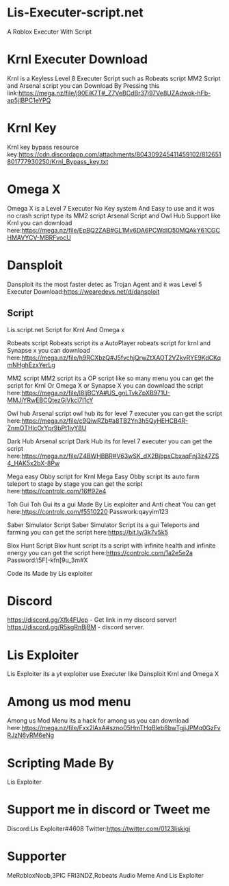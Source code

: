 # Lis-Executer-script.net
A Roblox Executer With Script

# Krnl Executer Download
Krnl is a Keyless Level 8 Executer Script such as Robeats script MM2 Script and Arsenal script
you can Download By Pressing this link:https://mega.nz/file/j90EiK7T#_Z7VeBCdBr37j97Ve8UZAdwok-hFb-ap5jIBPC1eYPQ

# Krnl Key
Krnl key bypass resource
key:https://cdn.discordapp.com/attachments/804309245411459102/812651801777930250/Krnl_Bypass_key.txt


# Omega X
Omega X is a Level 7 Executer No Key system And Easy to use and it was no crash
script type its MM2 script Arsenal Script and Owl Hub Support like Krnl
you can download here:https://mega.nz/file/EpBQ2ZAB#GL1Mv6DA6PCWdIO50MQAkY61CGCHMAVYCV-MBRFvocU

# Dansploit
Dansploit its the most faster detec as Trojan Agent and it was Level 5 Executer
Download:https://wearedevs.net/d/dansploit

Script
------

Lis.script.net
Script for Krnl And Omega x


Robeats script
Robeats script its a AutoPlayer robeats script for krnl and Synapse x
you can download here:https://mega.nz/file/h9RCXbzQ#J5fvchjQrwZtXAOT2VZkvRYE9KdCKqmNHghEzxYerLg


MM2 script
MM2 script its a OP script like so many menu you can get the script for Krnl Or Omega X or Synapse X
you can download the script here:https://mega.nz/file/l8IjBCYA#US_gnLTvkZpXB971U-MMJjYRwEBCQtezGjVkci7I1cY

Owl hub Arsenal script
owl hub its for level 7 executer
you can get the script here:https://mega.nz/file/c9QiwRZb#a8TB2Yn3h5QyHEHCB4R-ZnmOTHlcOrYpr9bPt1iyY8U

Dark Hub Arsenal script
Dark Hub its for level 7 executer
you can get the script here:https://mega.nz/file/Z4BWHBBR#V63wSK_dX2BjbpsCbxaqFnj3z47ZS4_HAK5x2bX-8Pw

Mega easy Obby script for Krnl
Mega Easy Obby script its auto farm teleport to stage by stage
you can get the script here:https://controlc.com/16ff92e4

Toh Gui
Toh Gui its a gui Made By Lis exploiter and Anti cheat
You can get here:https://controlc.com/f5510220
Passwork:qayyim123

Saber Simulator Script
Saber Simulator Script its a gui Teleports and farming
you can get the script here:https://bit.ly/3k7v5k5

Blox Hunt Script
Blox hunt script its a script with infinite health and infinite energy
you can get the script here:https://controlc.com/1a2e5e2a
Password:\5F[-kfn[9u_3m#X


Code its Made by Lis exploiter

# Discord
https://discord.gg/Xfk4FUep - Get link in my discord server!
https://discord.gg/R5kgRnBjBM - discord server.

# Lis Exploiter
Lis Exploiter its a yt exploiter use Executer like Dansploit Krnl and Omega X

# Among us mod menu
Among us Mod Menu its a hack for among us 
you can download here:https://mega.nz/file/Fxx2lAxA#szno05HmTHqBleb8bwTgjjJPMq0GzFvRJzN6yRM6eNg

# Scripting Made By
Lis Exploiter

# Support me in discord or Tweet me

Discord:Lis Exploiter#4608
Twitter:https://twitter.com/0123liskigi

# Supporter
MeRobloxNoob,3PIC FRI3NDZ,Robeats Audio Meme And Lis Exploiter
